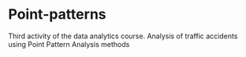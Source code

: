# Point-patterns
Third activity of the data analytics course. Analysis of traffic accidents using Point Pattern Analysis methods
